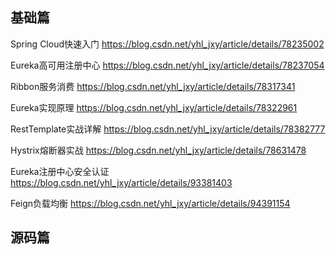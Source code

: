 ## 基础篇

Spring Cloud快速入门 https://blog.csdn.net/yhl_jxy/article/details/78235002

Eureka高可用注册中心 https://blog.csdn.net/yhl_jxy/article/details/78237054

Ribbon服务消费 https://blog.csdn.net/yhl_jxy/article/details/78317341

Eureka实现原理 https://blog.csdn.net/yhl_jxy/article/details/78322961

RestTemplate实战详解 https://blog.csdn.net/yhl_jxy/article/details/78382777

Hystrix熔断器实战 https://blog.csdn.net/yhl_jxy/article/details/78631478

Eureka注册中心安全认证 https://blog.csdn.net/yhl_jxy/article/details/93381403

Feign负载均衡 https://blog.csdn.net/yhl_jxy/article/details/94391154

## 源码篇
